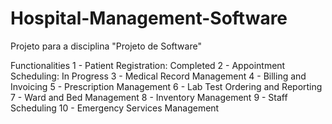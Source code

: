 # Hospital-Management-Software
Projeto para a disciplina "Projeto de Software" 

Functionalities
1 - Patient Registration: Completed
2 - Appointment Scheduling: In Progress
3 - Medical Record Management
4 - Billing and Invoicing
5 - Prescription Management
6 - Lab Test Ordering and Reporting
7 - Ward and Bed Management
8 - Inventory Management
9 - Staff Scheduling
10 - Emergency Services Management
